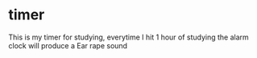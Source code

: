 # timer
This is my timer for studying, everytime I hit 1 hour of studying the alarm clock will produce a Ear rape sound
